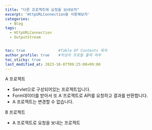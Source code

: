 ```yaml
---
title: "다른 프로젝트에 요청을 보내보자"
excerpt: 'HttpURLConnection을 사용해보자'
categories:
  - Blog
tags:
  - HttpURLConnection
  - OutputStream


toc: true               #Table Of Contents 목차 
author_profile: true    #작성자 프로필 출력 여부
toc_sticky: true
last_modified_at: 2023-10-07T09:25:00+09:00
---
```


A 프로젝트
- Servlet으로 구성되어있는 프로젝트입니다.
- Form데이터를 받아서 또 A`프로젝트로 API를 요청하고 결과를 반환합니다.
- A 프로젝트는 변경할 수 없습니다.

B 프로젝트
- A 프로젝트로 요청을 보내는 프로젝트



